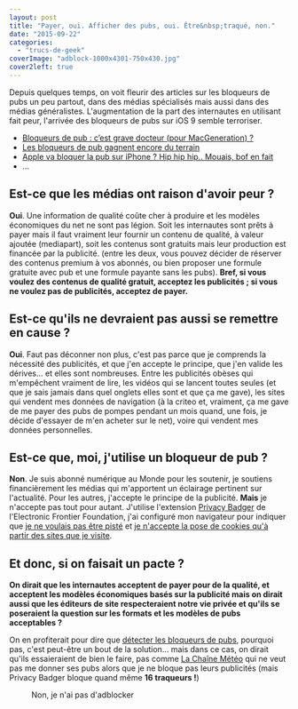 ```yaml
---
layout: post
title: "Payer, oui. Afficher des pubs, oui. Être&nbsp;traqué, non."
date: "2015-09-22"
categories: 
  - "trucs-de-geek"
coverImage: "adblock-1000x4301-750x430.jpg"
cover2left: true
---
```


Depuis quelques temps, on voit fleurir des articles sur les bloqueurs de pubs un peu partout, dans des médias spécialisés mais aussi dans des médias généralistes. L'augmentation de la part des internautes en utilisant fait peur, l'arrivée des bloqueurs de pubs sur iOS 9 semble terroriser.

- [Bloqueurs de pub : c’est grave docteur (pour MacGeneration) ?](http://www.macg.co/macgeneration/2015/09/bloqueurs-de-pub-cest-grave-docteur-pour-macgeneration-91042)
- [Les bloqueurs de pub gagnent encore du terrain](http://www.lesechos.fr/tech-medias/medias/021325763114-les-bloqueurs-de-pub-gagnent-encore-du-terrain-1155462.php#)
- [Apple va bloquer la pub sur iPhone ? Hip hip hip.. Mouais, bof en fait](http://rue89.nouvelobs.com/2015/09/20/apple-va-bloquer-pub-iphone-hip-hip-hip-mouais-bof-fait-261284)
- ...

## Est-ce que les médias ont raison d'avoir peur ?

**Oui**. Une information de qualité coûte cher à produire et les modèles économiques du net ne sont pas légion. Soit les internautes sont prêts à payer mais il faut vraiment leur fournir un contenu de qualité, à valeur ajoutée (mediapart), soit les contenus sont gratuits mais leur production est financée par la publicité. (entre les deux, vous pouvez décider de réserver des contenus premium à vos abonnés, ou bien proposer une formule gratuite avec pub et une formule payante sans les pubs). **Bref, si vous voulez des contenus de qualité gratuit, acceptez les publicités ; si vous ne voulez pas de publicités, acceptez de payer.**

## Est-ce qu'ils ne devraient pas aussi se remettre en cause ?

**Oui**. Faut pas déconner non plus, c'est pas parce que je comprends la nécessité des publicités, et que j'en accepte le principe, que j'en valide les dérives... et elles sont nombreuses. Entre les publicités obèses qui m'empêchent vraiment de lire, les vidéos qui se lancent toutes seules (et que je sais jamais dans quel onglets elles sont et que ça me gave), les sites qui vendent mes données de navigation (à la criteo et, vraiment, ça me gave de me payer des pubs de pompes pendant un mois quand, une fois, je décide d'essayer de m'en acheter sur le net), voire qui vendent mes données personnelles.

## Est-ce que, moi, j'utilise un bloqueur de pub ?

**Non**. Je suis abonné numérique au Monde pour les soutenir, je soutiens financièrement les médias qui m'apportent un éclairage pertinent sur l'actualité. Pour les autres, j'accepte le principe de la publicité. **Mais** je n'accepte pas tout pour autant. J'utilise l'extension [Privacy Badger](https://www.eff.org/fr/node/73969) de l'Electronic Frontier Foundation, j'ai configuré mon navigateur pour indiquer que [je ne voulais pas être pisté](https://www.mozilla.org/fr/firefox/dnt/) et [je n'accepte la pose de cookies qu'à partir des sites que je visite](http://blogzinet.free.fr/blog/index.php?post/2013/03/17/Firefox-devient-plus-intelligent-sur-les-cookies-tiers).

## Et donc, si on faisait un pacte ?

**On dirait que les internautes acceptent de payer pour de la qualité, et acceptent les modèles économiques basés sur la publicité mais on dirait aussi que les éditeurs de site respecteraient notre vie privée et qu'ils se poseraient la question sur les formats et les modèles de pubs acceptables ?**

On en profiterait pour dire que [détecter les bloqueurs de pubs](http://www.commitstrip.com/fr/2014/12/03/adblockers-they-found-a-solution/), pourquoi pas, c'est peut-être un bout de la solution... mais dans ce cas, on dirait qu'ils essaieraient de bien le faire, pas comme [La Chaîne Météo](http://paris.lachainemeteo.com/meteo-france/ville/previsions-meteo-paris-3903-0.php) qui ne veut pas me donner ses pubs alors que je ne bloque pas leurs publicités (mais Privacy Badger bloque quand même **16 traqueurs !**)

<figure style="width:800px">
	<img src="/images/Capture-décran-2015-09-22-21.29.54.png" alt="">
	<figcaption>Non, je n'ai pas d'adblocker</figcaption>
</figure>
